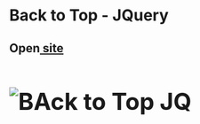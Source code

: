 <h1>Back to Top - JQuery</h1>
<h2>Open<a href="https://cwetkow.github.io/jquery-elements/back-to-top" target="_blank"> site</a><a</h2>
<h1>
<p>
	<img src="https://user-images.githubusercontent.com/20288358/29912491-89502e5a-8e3a-11e7-8950-9adaa76f37bc.png" alt="BAck to Top JQ">
</p>